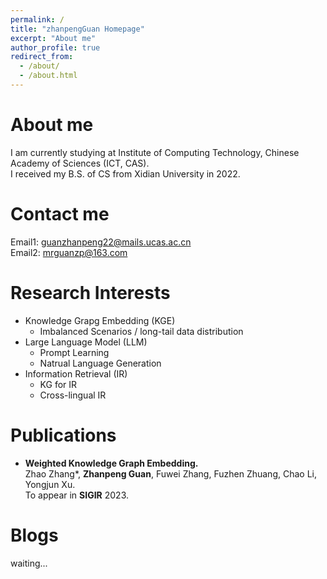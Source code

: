 ```yaml
---
permalink: /
title: "zhanpengGuan Homepage"
excerpt: "About me"
author_profile: true
redirect_from: 
  - /about/
  - /about.html
---
```


About me
======
I am currently studying at Institute of Computing Technology, Chinese Academy of Sciences (ICT, CAS). <br />
I received my B.S. of CS from Xidian University in 2022.

Contact me
======
Email1: guanzhanpeng22@mails.ucas.ac.cn <br />
Email2: mrguanzp@163.com



  
Research Interests
======
* Knowledge Grapg Embedding (KGE)
  * Imbalanced Scenarios / long-tail data distribution
* Large Language Model (LLM)
  * Prompt Learning 
  * Natrual Language Generation
* Information Retrieval (IR)
  * KG for IR
  * Cross-lingual IR


Publications
======
  - **Weighted Knowledge Graph Embedding.**<br />
  Zhao Zhang*, **Zhanpeng Guan**, Fuwei Zhang, Fuzhen Zhuang, Chao Li, Yongjun Xu.<br />
  To appear in **SIGIR** 2023.
  
Blogs
======
  waiting...